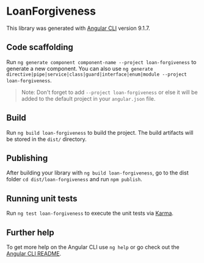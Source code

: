 # LoanForgiveness

This library was generated with [Angular CLI](https://github.com/angular/angular-cli) version 9.1.7.

## Code scaffolding

Run `ng generate component component-name --project loan-forgiveness` to generate a new component. You can also use `ng generate directive|pipe|service|class|guard|interface|enum|module --project loan-forgiveness`.
> Note: Don't forget to add `--project loan-forgiveness` or else it will be added to the default project in your `angular.json` file. 

## Build

Run `ng build loan-forgiveness` to build the project. The build artifacts will be stored in the `dist/` directory.

## Publishing

After building your library with `ng build loan-forgiveness`, go to the dist folder `cd dist/loan-forgiveness` and run `npm publish`.

## Running unit tests

Run `ng test loan-forgiveness` to execute the unit tests via [Karma](https://karma-runner.github.io).

## Further help

To get more help on the Angular CLI use `ng help` or go check out the [Angular CLI README](https://github.com/angular/angular-cli/blob/master/README.md).
